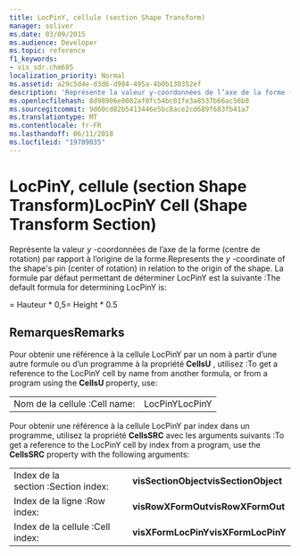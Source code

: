 ```yaml
---
title: LocPinY, cellule (section Shape Transform)
manager: soliver
ms.date: 03/09/2015
ms.audience: Developer
ms.topic: reference
f1_keywords:
- vis_sdr.chm685
localization_priority: Normal
ms.assetid: a29c5d4e-d3d6-d984-495a-4b0b130352ef
description: 'Représente la valeur y-coordonnées de l’axe de la forme (centre de rotation) par rapport à l’origine de la forme. La formule par défaut permettant de déterminer LocPinY est la suivante :'
ms.openlocfilehash: 8d98906e8082af0fc54bc01fe3a8537b66ac56b8
ms.sourcegitcommit: 9d60cd82b5413446e5bc8ace2cd689f683fb41a7
ms.translationtype: MT
ms.contentlocale: fr-FR
ms.lasthandoff: 06/11/2018
ms.locfileid: "19789035"
---
```

# <a name="locpiny-cell-shape-transform-section"></a><span data-ttu-id="50df8-104">LocPinY, cellule (section Shape Transform)</span><span class="sxs-lookup"><span data-stu-id="50df8-104">LocPinY Cell (Shape Transform Section)</span></span>

<span data-ttu-id="50df8-105">Représente la valeur *y* -coordonnées de l’axe de la forme (centre de rotation) par rapport à l’origine de la forme.</span><span class="sxs-lookup"><span data-stu-id="50df8-105">Represents the  *y*  -coordinate of the shape's pin (center of rotation) in relation to the origin of the shape.</span></span> <span data-ttu-id="50df8-106">La formule par défaut permettant de déterminer LocPinY est la suivante :</span><span class="sxs-lookup"><span data-stu-id="50df8-106">The default formula for determining LocPinY is:</span></span> 
  
<span data-ttu-id="50df8-107">= Hauteur \* 0,5</span><span class="sxs-lookup"><span data-stu-id="50df8-107">= Height \* 0.5</span></span>
  
## <a name="remarks"></a><span data-ttu-id="50df8-108">Remarques</span><span class="sxs-lookup"><span data-stu-id="50df8-108">Remarks</span></span>

<span data-ttu-id="50df8-109">Pour obtenir une référence à la cellule LocPinY par un nom à partir d’une autre formule ou d’un programme à la propriété **CellsU** , utilisez :</span><span class="sxs-lookup"><span data-stu-id="50df8-109">To get a reference to the LocPinY cell by name from another formula, or from a program using the **CellsU** property, use:</span></span> 
  
|||
|:-----|:-----|
| <span data-ttu-id="50df8-110">Nom de la cellule :</span><span class="sxs-lookup"><span data-stu-id="50df8-110">Cell name:</span></span>  <br/> | <span data-ttu-id="50df8-111">LocPinY</span><span class="sxs-lookup"><span data-stu-id="50df8-111">LocPinY</span></span>  <br/> |
   
<span data-ttu-id="50df8-112">Pour obtenir une référence à la cellule LocPinY par index dans un programme, utilisez la propriété **CellsSRC** avec les arguments suivants :</span><span class="sxs-lookup"><span data-stu-id="50df8-112">To get a reference to the LocPinY cell by index from a program, use the **CellsSRC** property with the following arguments:</span></span> 
  
|||
|:-----|:-----|
| <span data-ttu-id="50df8-113">Index de la section :</span><span class="sxs-lookup"><span data-stu-id="50df8-113">Section index:</span></span>  <br/> |<span data-ttu-id="50df8-114">**visSectionObject**</span><span class="sxs-lookup"><span data-stu-id="50df8-114">**visSectionObject**</span></span> <br/> |
| <span data-ttu-id="50df8-115">Index de la ligne :</span><span class="sxs-lookup"><span data-stu-id="50df8-115">Row index:</span></span>  <br/> |<span data-ttu-id="50df8-116">**visRowXFormOut**</span><span class="sxs-lookup"><span data-stu-id="50df8-116">**visRowXFormOut**</span></span> <br/> |
| <span data-ttu-id="50df8-117">Index de la cellule :</span><span class="sxs-lookup"><span data-stu-id="50df8-117">Cell index:</span></span>  <br/> |<span data-ttu-id="50df8-118">**visXFormLocPinY**</span><span class="sxs-lookup"><span data-stu-id="50df8-118">**visXFormLocPinY**</span></span> <br/> |
   

